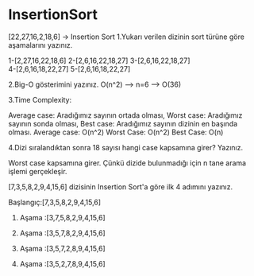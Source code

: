 # InsertionSort

[22,27,16,2,18,6] -> Insertion Sort
1.Yukarı verilen dizinin sort türüne göre aşamalarını yazınız.

1-[2,27,16,22,18,6]
2-[2,6,16,22,18,27]
3-[2,6,16,22,18,27]  
4-[2,6,16,18,22,27]
5-[2,6,16,18,22,27] 

2.Big-O gösterimini yazınız.
O(n^2) --> n=6 --> O(36)

3.Time Complexity:

Average case: Aradığımız sayının ortada olması,
Worst case: Aradığımız sayının sonda olması,
Best case: Aradığımız sayının dizinin en başında olması.
Average case: O(n^2)
Worst Case: O(n^2)
Best Case: O(n)

4.Dizi sıralandıktan sonra 18 sayısı hangi case kapsamına girer? Yazınız.

Worst case kapsamına girer. Çünkü dizide bulunmadığı için n tane arama işlemi gerçekleşir.

[7,3,5,8,2,9,4,15,6] dizisinin Insertion Sort'a göre ilk 4 adımını yazınız.

Başlangıç:[7,3,5,8,2,9,4,15,6]

1. Aşama :[3,7,5,8,2,9,4,15,6]

2. Aşama :[3,5,7,8,2,9,4,15,6]

3. Aşama :[3,5,7,2,8,9,4,15,6]

4. Aşama :[3,5,2,7,8,9,4,15,6]
